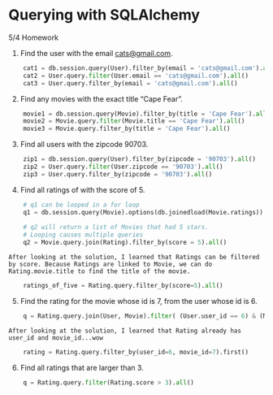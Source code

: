 # Querying with SQLAlchemy

5/4 Homework

1. Find the user with the email cats@gmail.com.
```python
    cat1 = db.session.query(User).filter_by(email = 'cats@gmail.com').all()
    cat2 = User.query.filter(User.email == 'cats@gmail.com').all()
    cat3 = User.query.filter_by(email = 'cats@gmail.com').all()
```
2. Find any movies with the exact title “Cape Fear”.
```python
    movie1 = db.session.query(Movie).filter_by(title = 'Cape Fear').all()
    movie2 = Movie.query.filter(Movie.title == 'Cape Fear').all()
    movie3 = Movie.query.filter_by(title = 'Cape Fear').all()
```
3. Find all users with the zipcode 90703.
```python
    zip1 = db.session.query(User).filter_by(zipcode = '90703').all()
    zip2 = User.query.filter(User.zipcode == '90703').all()
    zip3 = User.query.filter_by(zipcode = '90703').all()
```
4. Find all ratings of with the score of 5.
```python
    # q1 can be looped in a for loop
    q1 = db.session.query(Movie).options(db.joinedload(Movie.ratings)).all()
    
    # q2 will return a list of Movies that had 5 stars. 
    # Looping causes multiple queries
    q2 = Movie.query.join(Rating).filter_by(score = 5).all()
```

    After looking at the solution, I learned that Ratings can be filtered by score. Because Ratings are linked to Movie, we can do Rating.movie.title to find the title of the movie.
```python
    ratings_of_five = Rating.query.filter_by(score=5).all()
```
5. Find the rating for the movie whose id is 7, from the user whose id is 6.
```python
    q = Rating.query.join(User, Movie).filter( (User.user_id == 6) & (Movie.movie_id == 7) ).all()
```

    After looking at the solution, I learned that Rating already has user_id and movie_id...wow
```python
    rating = Rating.query.filter_by(user_id=6, movie_id=7).first()
```
6. Find all ratings that are larger than 3.
```python
    q = Rating.query.filter(Rating.score > 3).all()
```
